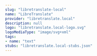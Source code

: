 ```yaml
---
slug: "libretranslate-local"
name: "LibreTranslate"
provider: "libretranslate.local"
description: null
logo: "libretranslate.local-logo.svg"
logoMediaType: "image/svg+xml"
tags:
- name: "text"
stubs: "libretranslate.local-stubs.json"
---
```

